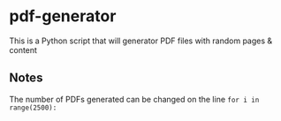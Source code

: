 # pdf-generator
This is a Python script that will generator PDF files with random pages &amp; content

## Notes

The number of PDFs generated can be changed on the line `for i in range(2500):`
